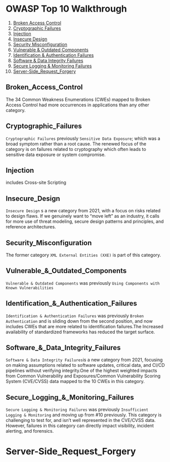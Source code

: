 # OWASP Top 10 Walkthrough
1. [Broken Access Control](#broken_access_control)
2. [Cryptographic Failures](#cryptographic_failures)
3. [Injection](#injection)
4. [Insecure Design](#insecure_design)
5. [Security Misconfiguration](#security_misconfiguration)
6. [Vulnerable & Outdated Components](#vulnerable_&_outdated_components)
7. [Identification & Authentication Failures](#identification_&_authentication_failures)
8. [Software & Data Integrity Failures](#software_&_data_integrity_failures)
9. [Secure Logging & Monitoring Failures](#secure_logging_&_monitoring_failures)
10. [Server-Side_Request_Forgery](#server-side_request_forgery)


## Broken_Access_Control
The 34 Common Weakness Enumerations (CWEs) mapped to Broken Access Control had more occurrences in applications than any other category.

## Cryptographic_Failures
 `Cryptographic Failures` previously `Sensitive Data Exposure`; which was a broad symptom rather than a root cause. The renewed focus of the category is on failures related to cryptography which often leads to sensitive data exposure or system compromise.

## Injection

includes Cross-site Scripting

## Insecure_Design

`Insecure Design` s a new category from 2021, with a focus on risks related to design flaws. If we genuinely want to “move left” as an industry, it calls for more use of threat modeling, secure design patterns and principles, and reference architectures.

## Security_Misconfiguration

The former category `XML External Entities (XXE)` is part of this category.

## Vulnerable_&_Outdated_Components

`Vulnerable & Outdated Components` was previously `Using Components with Known Vulnerabilities`

## Identification_&_Authentication_Failures

`Identification & Authentication Failures` was previously `Broken Authentication` and is sliding down from the second position, and now includes CWEs that are more related to identification failures.The Increased availability of standardized frameworks has reduced the target surface.

## Software_&_Data_Integrity_Failures

`Software & Data Integrity Failures`is a new category from 2021, focusing on making assumptions related to software updates, critical data, and CI/CD pipelines without verifying integrity.One of the highest weighted impacts from Common Vulnerability and Exposures/Common Vulnerability Scoring System (CVE/CVSS) data mapped to the 10 CWEs in this category.

## Secure_Logging_&_Monitoring_Failures

`Secure Logging & Monitoring Failures` was previously `Insufficient Logging & Monitoring` and moving up from #10 previously. This category is challenging to test for, and isn’t well represented in the CVE/CVSS data. However, failures in this category can directly impact visibility, incident alerting, and forensics.

# Server-Side_Request_Forgery